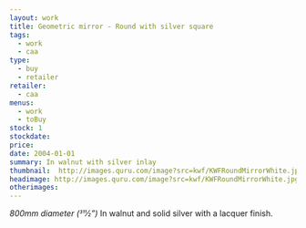 ```yaml
---
layout: work
title: Geometric mirror - Round with silver square
tags:
  - work
  - caa
type: 
  - buy
  - retailer
retailer:
  - caa
menus: 
  - work
  - toBuy
stock: 1
stockdate: 
price: 
date: 2004-01-01
summary: In walnut with silver inlay
thumbnail:  http://images.quru.com/image?src=kwf/KWFRoundMirrorWhite.jpg&bottom=0.95313&left=0.03205&top=0.04063&right=0.96795&width=175&height=175&fill=%23ffffff
headimage: http://images.quru.com/image?src=kwf/KWFRoundMirrorWhite.jpg&bottom=0.95313&left=0.03205&top=0.04063&right=0.96795
otherimages:
---
```

_800mm diameter (311⁄2”)_
In walnut and solid silver with a lacquer finish.
